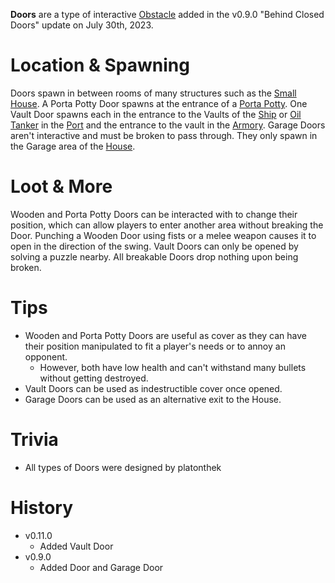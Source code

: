 **Doors** are a type of interactive [Obstacle](/obstacles) added in the v0.9.0 "Behind Closed Doors" update on July 30th, 2023.

# Location & Spawning

Doors spawn in between rooms of many structures such as the [Small House](/buildings/small_house). A Porta Potty Door spawns at the entrance of a [Porta Potty](/buildings/porta_potty). One Vault Door spawns each in the entrance to the Vaults of the [Ship](/buildings/ship) or [Oil Tanker](/buildings/oil_tanker) in the [Port](/buildings/port) and the entrance to the vault in the [Armory](/buildings/armory). Garage Doors aren't interactive and must be broken to pass through. They only spawn in the Garage area of the [House](/buildings/house).

# Loot & More

Wooden and Porta Potty Doors can be interacted with to change their position, which can allow players to enter another area without breaking the Door. Punching a Wooden Door using fists or a melee weapon causes it to open in the direction of the swing. Vault Doors can only be opened by solving a puzzle nearby. All breakable Doors drop nothing upon being broken.

# Tips

- Wooden and Porta Potty Doors are useful as cover as they can have their position manipulated to fit a player's needs or to annoy an opponent.
  - However, both have low health and can't withstand many bullets without getting destroyed.
- Vault Doors can be used as indestructible cover once opened.
- Garage Doors can be used as an alternative exit to the House.

# Trivia

- All types of Doors were designed by platonthek

# History

- v0.11.0
  - Added Vault Door
- v0.9.0
  - Added Door and Garage Door
